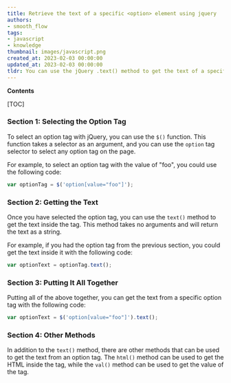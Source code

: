 ```yaml
---
title: Retrieve the text of a specific <option> element using jquery
authors:
- smooth_flow
tags:
- javascript
- knowledge
thumbnail: images/javascript.png
created_at: 2023-02-03 00:00:00
updated_at: 2023-02-03 00:00:00
tldr: You can use the jQuery .text() method to get the text of a specific option tag.
---
```


**Contents**

[TOC]

### Section 1: Selecting the Option Tag

To select an option tag with jQuery, you can use the `$()` function. This function takes a selector as an argument, and you can use the `option` tag selector to select any option tag on the page.

For example, to select an option tag with the value of "foo", you could use the following code:

```javascript
var optionTag = $('option[value="foo"]');
```

### Section 2: Getting the Text

Once you have selected the option tag, you can use the `text()` method to get the text inside the tag. This method takes no arguments and will return the text as a string.

For example, if you had the option tag from the previous section, you could get the text inside it with the following code:

```javascript
var optionText = optionTag.text();
```

### Section 3: Putting It All Together

Putting all of the above together, you can get the text from a specific option tag with the following code:

```javascript
var optionText = $('option[value="foo"]').text();
```

### Section 4: Other Methods

In addition to the `text()` method, there are other methods that can be used to get the text from an option tag. The `html()` method can be used to get the HTML inside the tag, while the `val()` method can be used to get the value of the tag.

